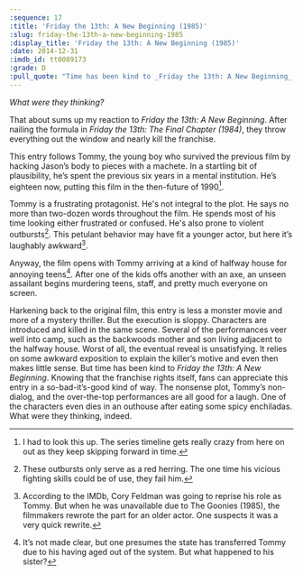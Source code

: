```yaml
---
:sequence: 17
:title: 'Friday the 13th: A New Beginning (1985)'
:slug: friday-the-13th-a-new-beginning-1985
:display_title: 'Friday the 13th: A New Beginning (1985)'
:date: 2014-12-31
:imdb_id: tt0089173
:grade: D
:pull_quote: "Time has been kind to _Friday the 13th: A New Beginning_. Knowing that the franchise rights itself, fans can appreciate this entry in a so-bad-it’s-good kind of way."
---
```

_What were they thinking?_

That about sums up my reaction to _Friday the 13th: A New Beginning_. After nailing the formula in _Friday the 13th: The Final Chapter (1984)_, they throw everything out the window and nearly kill the franchise.

This entry follows Tommy, the young boy who survived the previous film by hacking Jason’s body to pieces with a machete. In a startling bit of plausibility, he’s spent the previous six years in a mental institution. He’s eighteen now, putting this film in the then-future of 1990[^1].

Tommy is a frustrating protagonist. He's not integral to the plot. He says no more than two-dozen words throughout the film. He spends most of his time looking either frustrated or confused. He's also prone to violent outbursts[^2]. This petulant behavior may have fit a younger actor, but here it’s laughably awkward[^3].

Anyway, the film opens with Tommy arriving at a kind of halfway house for annoying teens[^4]. After one of the kids offs another with an axe, an unseen assailant begins murdering teens, staff, and pretty much everyone on screen.

Harkening back to the original film, this entry is less a monster movie and more of a mystery thriller. But the execution is sloppy. Characters are introduced and killed in the same scene. Several of the performances veer well into camp, such as the backwoods mother and son living adjacent to the halfway house. Worst of all, the eventual reveal is unsatisfying. It relies on some awkward exposition to explain the killer’s motive and even then makes little sense.
But time has been kind to _Friday the 13th: A New Beginning_. Knowing that the franchise rights itself, fans can appreciate this entry in a so-bad-it’s-good kind of way. The nonsense plot, Tommy’s non-dialog, and the over-the-top performances are all good for a laugh. One of the characters even dies in an outhouse after eating some spicy enchiladas. What were they thinking, indeed.

[^1]: I had to look this up. The series timeline gets really crazy from here on out as they keep skipping forward in time.

[^2]: These outbursts only serve as a red herring. The one time his vicious fighting skills could be of use, they fail him.

[^3]: According to the IMDb, Cory Feldman was going to reprise his role as Tommy. But when he was unavailable due to The Goonies (1985), the filmmakers rewrote the part for an older actor. One suspects it was a very quick rewrite.

[^4]: It’s not made clear, but one presumes the state has transferred Tommy due to his having aged out of the system. But what happened to his sister?
